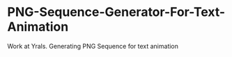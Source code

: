 # PNG-Sequence-Generator-For-Text-Animation
Work at Yrals. Generating PNG Sequence for text animation
